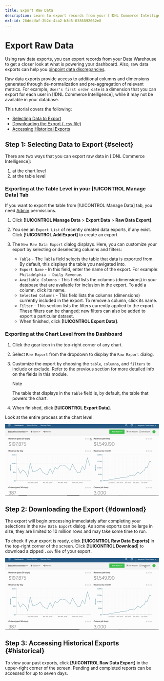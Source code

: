 ```yaml
---
title: Export Raw Data
description: Learn to export records from your [!DNL Commerce Intelligence] Data Warehouse to get a closer look at what is powering your dashboard.
exl-id: 26decdaf-2b2c-4ca2-b3d5-0386892662e8
---
```

# Export Raw Data

Using raw data exports, you can export records from your Data Warehouse to get a closer look at what is powering your dashboard. Also, raw data exports can help you [pinpoint data discrepancies](https://experienceleague.adobe.com/docs/commerce-knowledge-base/kb/troubleshooting/miscellaneous/using-data-exports-to-pinpoint-discrepancies.html).

Raw data exports provide access to additional columns and dimensions generated through de-normalization and pre-aggregation of relevant metrics. For example, `User's first order date` is a dimension that you can export for each user in [!DNL Commerce Intelligence], while it may not be available in your database.

This tutorial covers the following:

* [Selecting Data to Export](#select)
* [Downloading the Export (`.csv` file)](#download)
* [Accessing Historical Exports](#historical)

## Step 1: Selecting Data to Export {#select}

There are two ways that you can export raw data in [!DNL Commerce Intelligence]:

1. at the chart level 
1. at the table level

### Exporting at the Table Level in your [!UICONTROL Manage Data] Tab

If you want to export the table from [!UICONTROL Manage Data] tab, you need [Admin](../administrator/user-management/user-management.md) permissions.

1. Click **[!UICONTROL Manage Data** > **Export Data** > **Raw Data Export]**.
1. You see an `Export List` of recently created data exports, if any exist. Click **[!UICONTROL Add Export]** to create an export.
1. The `New Raw Data Export` dialog displays. Here, you can customize your export by selecting or deselecting columns and filters:

     * `Table` - The `Table` field selects the table that data is exported from. By default, this displays the table you navigated into.
     * `Export Name` - In this field, enter the name of the export. For example: `Philadelphia - Daily Revenue`.
     * `Available Columns` - This field lists the columns (dimensions) in your database that are available for inclusion in the export. To add a column, click its name.
     * `Selected Columns` - This field lists the columns (dimensions) currently included in the export. To remove a column, click its name.
     * `Filter` - This section lists the filters currently applied to the export. These filters can be changed; new filters can also be added to export a particular dataset.
     * When finished, click **[!UICONTROL Export Data]**.

### Exporting at the Chart Level from the Dashboard

1. Click the gear icon in the top-right corner of any chart.

1. Select `Raw Export` from the dropdown to display the `Raw Export` dialog.

1. Customize the export by choosing the `table`, `columns`, and `filters` to include or exclude. Refer to the previous section for more detailed info on the fields in this module. 

   >[!NOTE]
   >
   >The table that displays in the `Table` field is, by default, the table that powers the chart.

1. When finished, click **[!UICONTROL Export Data]**.

Look at the entire process at the chart level.

![](../assets/Chart-level_export.gif)

## Step 2: Downloading the Export {#download}

The export will begin processing immediately after completing your selections in the `Raw Data Export` dialog. As some exports can be large in size, they are limited to 10 million rows and may take some time to run.

To check if your export is ready, click **[!UICONTROL Raw Data Exports]** in the top-right corner of the screen. Click **[!UICONTROL Download]** to download a zipped `.csv` file of your export.

![](../assets/Downloading_export.gif)

## Step 3: Accessing Historical Exports {#historical}

To view your past exports, click **[!UICONTROL Raw Data Export]** in the upper-right corner of the screen. Pending and completed reports can be accessed for up to seven days.
